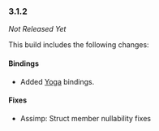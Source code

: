 ### 3.1.2

_Not Released Yet_

This build includes the following changes:

#### Bindings

- Added [Yoga](https://facebook.github.io/yoga/) bindings.

#### Fixes

- Assimp: Struct member nullability fixes